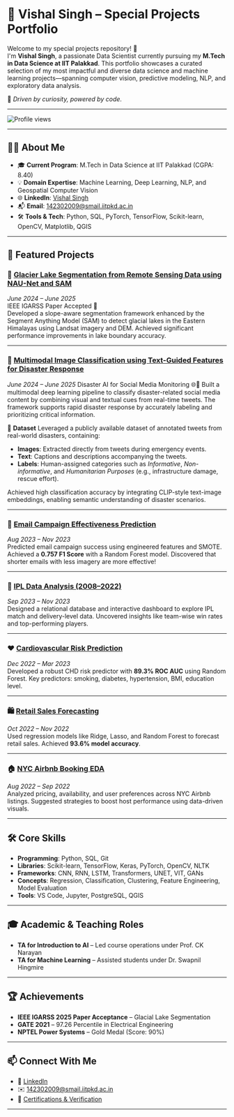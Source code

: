 # 🚀 Vishal Singh – Special Projects Portfolio

Welcome to my special projects repository! 👋  
I'm **Vishal Singh**, a passionate Data Scientist currently pursuing my **M.Tech in Data Science at IIT Palakkad**. This portfolio showcases a curated selection of my most impactful and diverse data science and machine learning projects—spanning computer vision, predictive modeling, NLP, and exploratory data analysis.

📍 *Driven by curiosity, powered by code.*

---
![Profile views](https://github.com/vish1007)

---
## 👨‍💻 About Me

- 🎓 **Current Program**: M.Tech in Data Science at IIT Palakkad (CGPA: 8.40)
- 💡 **Domain Expertise**: Machine Learning, Deep Learning, NLP, and Geospatial Computer Vision
- 🌐 **LinkedIn**: [Vishal Singh](https://www.linkedin.com/in/vishal-singh-983821218)
- 📬 **Email**: 142302009@smail.iitpkd.ac.in
- 🛠️ **Tools & Tech**: Python, SQL, PyTorch, TensorFlow, Scikit-learn, OpenCV, Matplotlib, QGIS

---

## 🌟 Featured Projects

### 📌 [Glacier Lake Segmentation from Remote Sensing Data using NAU-Net and SAM](https://github.com/vish1007/GlacialLake-Segmentation-RemoteSensed-NAU-Net-SAM)
*June 2024 – June 2025*  
IEEE IGARSS Paper Accepted 🏅  
Developed a slope-aware segmentation framework enhanced by the Segment Anything Model (SAM) to detect glacial lakes in the Eastern Himalayas using Landsat imagery and DEM. Achieved significant performance improvements in lake boundary accuracy.

---

### 📌 [Multimodal Image Classification using Text-Guided Features for Disaster Response](https://github.com/vish1007/Multimodal-Image-Classification-using-Text-Guided-Features-for-Disaster-Response)

*June 2024 – June 2025*
Disaster AI for Social Media Monitoring 🌐📱
Built a multimodal deep learning pipeline to classify disaster-related social media content by combining visual and textual cues from real-time tweets. The framework supports rapid disaster response by accurately labeling and prioritizing critical information.

📁 **Dataset**
Leveraged a publicly available dataset of annotated tweets from real-world disasters, containing:

* **Images**: Extracted directly from tweets during emergency events.
* **Text**: Captions and descriptions accompanying the tweets.
* **Labels**: Human-assigned categories such as *Informative*, *Non-informative*, and *Humanitarian Purposes* (e.g., infrastructure damage, rescue effort).

Achieved high classification accuracy by integrating CLIP-style text-image embeddings, enabling semantic understanding of disaster scenarios.

---

### 📧 [Email Campaign Effectiveness Prediction](https://github.com/vish1007/Email-Campaign-Effectiveness-Prediction)
*Aug 2023 – Nov 2023*  
Predicted email campaign success using engineered features and SMOTE. Achieved a **0.757 F1 Score** with a Random Forest model. Discovered that shorter emails with less imagery are more effective!

---

### 🏏 [IPL Data Analysis (2008–2022)](https://github.com/vish1007/IPL-Data-Analysis-2008-2022)
*Sep 2023 – Nov 2023*  
Designed a relational database and interactive dashboard to explore IPL match and delivery-level data. Uncovered insights like team-wise win rates and top-performing players.

---

### ❤️ [Cardiovascular Risk Prediction](https://github.com/vish1007/Cardiovascular-Risk-Prediction-)
*Dec 2022 – Mar 2023*  
Developed a robust CHD risk predictor with **89.3% ROC AUC** using Random Forest. Key predictors: smoking, diabetes, hypertension, BMI, education level.

---

### 🛍️ [Retail Sales Forecasting](https://github.com/vish1007/Rossmann-Retail-Sales-Prediction/blob/main/Rossman_Retail_Sales_Prediction.ipynb)
*Oct 2022 – Nov 2022*  
Used regression models like Ridge, Lasso, and Random Forest to forecast retail sales. Achieved **93.6% model accuracy**.

---

### 🏠 [NYC Airbnb Booking EDA](https://github.com/vish1007/NYC-E.D.A-on-Airbnb-Booking-Analysis)
*Aug 2022 – Sep 2022*  
Analyzed pricing, availability, and user preferences across NYC Airbnb listings. Suggested strategies to boost host performance using data-driven visuals.

---

## 🛠️ Core Skills

- **Programming**: Python, SQL, Git
- **Libraries**: Scikit-learn, TensorFlow, Keras, PyTorch, OpenCV, NLTK
- **Frameworks**: CNN, RNN, LSTM, Transformers, UNET, VIT, GANs
- **Concepts**: Regression, Classification, Clustering, Feature Engineering, Model Evaluation
- **Tools**: VS Code, Jupyter, PostgreSQL, QGIS

---

## 🎓 Academic & Teaching Roles

- **TA for Introduction to AI** – Led course operations under Prof. CK Narayan
- **TA for Machine Learning** – Assisted students under Dr. Swapnil Hingmire

---

## 🏆 Achievements

- **IEEE IGARSS 2025 Paper Acceptance** – Glacial Lake Segmentation
- **GATE 2021** – 97.26 Percentile in Electrical Engineering
- **NPTEL Power Systems** – Gold Medal (Score: 90%)

---

## 📫 Connect With Me

- 🔗 [LinkedIn](https://www.linkedin.com/in/vishal-singh-983821218)
- ✉️ 142302009@smail.iitpkd.ac.in
- 💼 [Certifications & Verification](https://certificates.almabetter.com/en/verify/99662061862091?ref=email)

---
